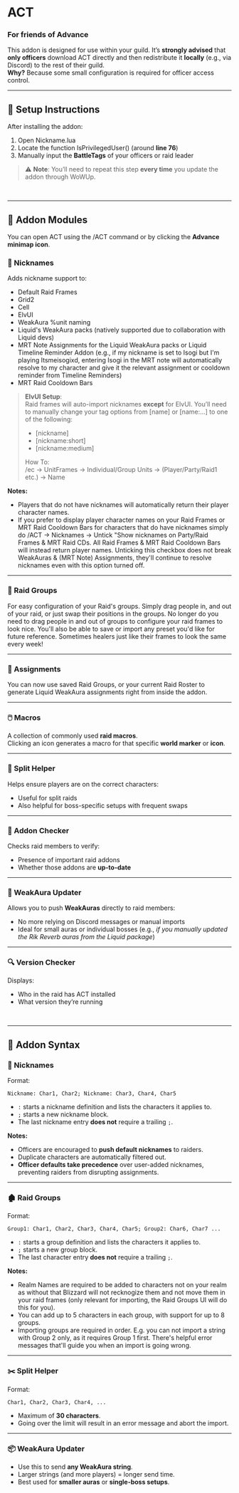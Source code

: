# ACT

### For friends of Advance

This addon is designed for use within your guild. It’s **strongly advised** that **only officers** download ACT directly and then redistribute it **locally** (e.g., via Discord) to the rest of their guild.  
**Why?** Because some small configuration is required for officer access control.

---

## 🔧 Setup Instructions

After installing the addon:

1. Open Nickname.lua
2. Locate the function IsPrivilegedUser() (around **line 76**)
3. Manually input the **BattleTags** of your officers or raid leader

> ⚠️ **Note**: You’ll need to repeat this step **every time** you update the addon through WoWUp.

<br>

---

## 🧩 Addon Modules

You can open ACT using the /ACT command or by clicking the **Advance minimap icon**.

### 📛 Nicknames
Adds nickname support to:
- Default Raid Frames
- Grid2
- Cell
- ElvUI
- WeakAura %unit naming
- Liquid's WeakAura packs (natively supported due to collaboration with Liquid devs)
- MRT Note Assignments for the Liquid WeakAura packs or Liquid Timeline Reminder Addon (e.g., if my nickname is set to Isogi but I'm playing Itsmeisogixd, entering Isogi in the MRT note will automatically resolve to my character and give it the relevant assignment or cooldown reminder from Timeline Reminders)
- MRT Raid Cooldown Bars

> **ElvUI Setup**:  
> Raid frames will auto-import nicknames **except** for ElvUI. You’ll need to manually change your tag options from [name] or [name:...] to one of the following:
> - [nickname]
> - [nickname:short]
> - [nickname:medium]
> 
> How To:  
> /ec → UnitFrames → Individual/Group Units → (Player/Party/Raid1 etc.) → Name

**Notes:**
- Players that do not have nicknames will automatically return their player character names.
- If you prefer to display player character names on your Raid Frames or MRT Raid Cooldown Bars for characters that do have nicknames simply do /ACT → Nicknames → Untick "Show nicknames on Party/Raid Frames & MRT Raid CDs. All Raid Frames & MRT Raid Cooldown Bars will instead return player names. Unticking this checkbox does not break WeakAuras & (MRT Note) Assignments, they'll continue to resolve nicknames even with this option turned off. 

---

### 🧱 Raid Groups
For easy configuration of your Raid's groups. Simply drag people in, and out of your raid, or just swap their positions in the groups. No longer do you need to drag people in and out of groups to configure your raid frames to look nice. You'll also be able to save or import any preset you'd like for future reference. Sometimes healers just like their frames to look the same every week!

---

### 📝 Assignments
You can now use saved Raid Groups, or your current Raid Roster to generate Liquid WeakAura assignments right from inside the addon.

---

### 🖱️ Macros
A collection of commonly used **raid macros**.  
Clicking an icon generates a macro for that specific **world marker** or **icon**.

---

### 🔀 Split Helper
Helps ensure players are on the correct characters:
- Useful for split raids
- Also helpful for boss-specific setups with frequent swaps

---

### 🧪 Addon Checker
Checks raid members to verify:
- Presence of important raid addons
- Whether those addons are **up-to-date**

---

### 🔁 WeakAura Updater
Allows you to push **WeakAuras** directly to raid members:
- No more relying on Discord messages or manual imports
- Ideal for small auras or individual bosses (e.g., *if you manually updated the Rik Reverb auras from the Liquid package*)

---

### 🔍 Version Checker
Displays:
- Who in the raid has ACT installed
- What version they’re running

<br>

---

## 🧠 Addon Syntax

### 📛 Nicknames

Format:

```
Nickname: Char1, Char2; Nickname: Char3, Char4, Char5
```

- `:` starts a nickname definition and lists the characters it applies to.
- `;` starts a new nickname block.
- The last nickname entry **does not** require a trailing `;`.

**Notes:**
- Officers are encouraged to **push default nicknames** to raiders.
- Duplicate characters are automatically filtered out.
- **Officer defaults take precedence** over user-added nicknames, preventing raiders from disrupting assignments.

---

### 🏚️ Raid Groups

Format:

```
Group1: Char1, Char2, Char3, Char4, Char5; Group2: Char6, Char7 ... 
```

- `:` starts a group definition and lists the characters it applies to.
- `;` starts a new group block.
- The last character entry **does not** require a trailing `;`.

**Notes:**
- Realm Names are required to be added to characters not on your realm as without that Blizzard will not recknogize them and not move them in your raid frames (only relevant for importing, the Raid Groups UI will do this for you).
- You can add up to 5 characters in each group, with support for up to 8 groups.
- Importing groups are required in order. E.g. you can not import a string with Group 2 only, as it requires Group 1 first. There's helpful error messages that'll guide you when an import is going wrong.

--- 

### ✂️ Split Helper

Format:

```
Char1, Char2, Char3, Char4, ...
```

- Maximum of **30 characters**.
- Going over the limit will result in an error message and abort the import.

---

### 📦 WeakAura Updater

- Use this to send **any WeakAura string**.
- Larger strings (and more players) = longer send time.
- Best used for **smaller auras** or **single-boss setups**.
